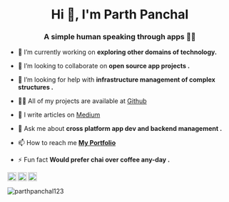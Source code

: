 <h1 align="center">Hi 👋, I'm Parth Panchal</h1>
<h3 align="center">A simple human speaking through apps 👨‍💻</h3>


- 🔭 I’m currently working on **exploring other domains of technology.**

- 👯 I’m looking to collaborate on **open source app projects .**

- 🤔 I’m looking for help with **infrastructure management of complex structures .**

- 👨‍💻 All of my projects are available at [Github](https://github.com/parthpanchal123)

- 📝 I write articles on [Medium](https://medium.com/@parthpanchal53)

- 💬 Ask me about **cross platform app dev and backend management .**

- 📫 How to reach me **[My Portfolio](https://parthpanchal123.github.io/profile/)**   
- ⚡ Fun fact **Would prefer chai over coffee any-day .**  




<p align="left">
<a href="https://dev.to/parthpanchal123" target="blank"><img align="left" src="https://cdn.jsdelivr.net/npm/simple-icons@3.0.1/icons/dev-dot-to.svg" alt="parthpanchal123" height="20" width="20" /></a>
<a href="https://twitter.com/im_parth_24" target="blank"><img align="left" src="https://cdn.jsdelivr.net/npm/simple-icons@3.0.1/icons/twitter.svg" alt="im_parth_24" height="20" width="20" /></a>
<a href="https://linkedin.com/in/parthpanchal123" target="blank"><img align="left" src="https://cdn.jsdelivr.net/npm/simple-icons@3.0.1/icons/linkedin.svg" alt="parthpanchal123" height="20" width="20" /></a>
</p>  
</br>
</br>

<img src="https://github-readme-stats.vercel.app/api?username=parthpanchal123&show_icons=true" alt="parthpanchal123" />


